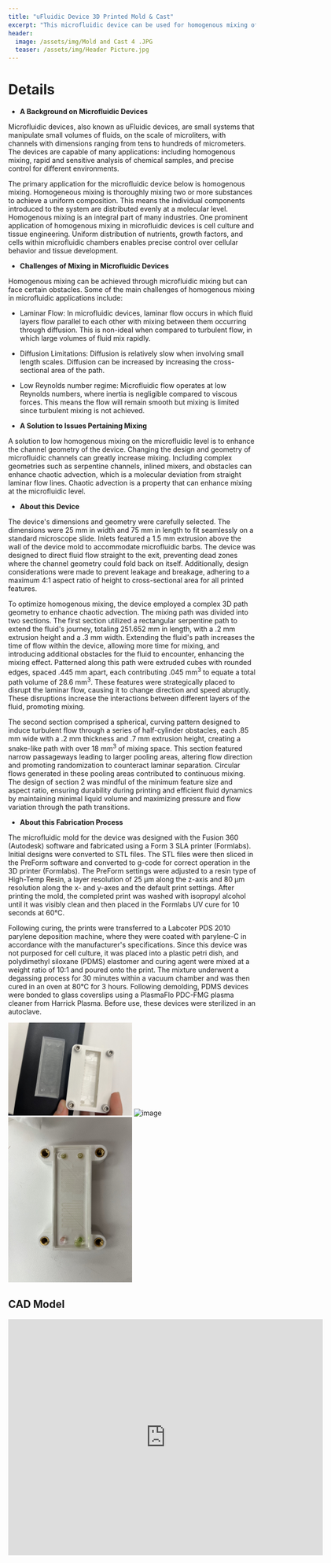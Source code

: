 ```yaml
---
title: "uFluidic Device 3D Printed Mold & Cast"
excerpt: "This microfluidic device can be used for homogenous mixing of two fluids on a scale of microliters."
header:
  image: /assets/img/Mold and Cast 4 .JPG
  teaser: /assets/img/Header Picture.jpg
---
```


# Details

* **A Background on Microfluidic Devices** 

Microfluidic devices, also known as uFluidic devices, are small systems that manipulate small volumes of fluids, on the scale of microliters, with channels with dimensions ranging from tens to hundreds of micrometers. The devices are capable of many applications: including homogenous mixing, rapid and sensitive analysis of chemical samples, and precise control for different environments.

The primary application for the microfluidic device below is homogenous mixing. Homogeneous mixing is thoroughly mixing two or more substances to achieve a uniform composition. This means the individual components introduced to the system are distributed evenly at a molecular level. Homogenous mixing is an integral part of many industries. One prominent application of homogenous mixing in microfluidic devices is cell culture and tissue engineering. Uniform distribution of nutrients, growth factors, and cells within microfluidic chambers enables precise control over cellular behavior and tissue development.


* **Challenges of Mixing in Microfluidic Devices** 

Homogenous mixing can be achieved through microfluidic mixing but can face certain obstacles. Some of the main challenges of homogenous mixing in microfluidic applications include: 
* Laminar Flow: In microfluidic devices, laminar flow occurs in which fluid layers flow parallel to each other with mixing between them occurring through diffusion. This is non-ideal when compared to turbulent flow, in which large volumes of fluid mix rapidly. 
* Diffusion Limitations: Diffusion is relatively slow when involving small length scales. Diffusion can be increased by increasing the cross-sectional area of the path.
* Low Reynolds number regime: Microfluidic flow operates at low Reynolds numbers, where inertia is negligible compared to viscous forces. This means the flow will remain smooth but mixing is limited since turbulent mixing is not achieved. 

* **A Solution to Issues Pertaining Mixing** 

A solution to low homogenous mixing on the microfluidic level is to enhance the channel geometry of the device. Changing the design and geometry of microfluidic channels can greatly increase mixing. Including complex geometries such as serpentine channels, inlined mixers, and obstacles can enhance chaotic advection, which is a molecular deviation from straight laminar flow lines. Chaotic advection is a property that can enhance mixing at the microfluidic level.

* **About this Device**

The device's dimensions and geometry were carefully selected. The dimensions were 25 mm in width and 75 mm in length to fit seamlessly on a standard microscope slide. Inlets featured a 1.5 mm extrusion above the wall of the device mold to accommodate microfluidic barbs. The device was designed to direct fluid flow straight to the exit, preventing dead zones where the channel geometry could fold back on itself.
Additionally, design considerations were made to prevent leakage and breakage, adhering to a maximum 4:1 aspect ratio of height to cross-sectional area for all printed features. 

To optimize homogenous mixing, the device employed a complex 3D path geometry to enhance chaotic advection. The mixing path was divided into two sections. The first section utilized a rectangular serpentine path to extend the fluid's journey, totaling 251.652 mm in length, with a .2 mm extrusion height and a .3 mm width. Extending the fluid's path increases the time of flow within the device, allowing more time for mixing, and introducing additional  obstacles for the fluid to encounter, enhancing the mixing effect. Patterned along this path were extruded cubes with rounded edges, spaced .445 mm apart, each contributing .045 mm<sup>3</sup> to equate a total path volume of 28.6 mm<sup>3</sup>. These features were strategically placed to disrupt the laminar flow, causing it to change direction and speed abruptly. These disruptions increase the interactions between different layers of the fluid, promoting mixing. 

The second section comprised a spherical, curving pattern designed to induce turbulent flow through a series of half-cylinder obstacles, each .85 mm wide with a .2 mm thickness and .7 mm extrusion height, creating a snake-like path with over 18 mm<sup>3</sup> of mixing space. This section featured narrow passageways leading to larger pooling areas, altering flow direction and promoting randomization to counteract laminar separation. Circular flows generated in these pooling areas contributed to continuous mixing. The design of section 2 was mindful of the minimum feature size and aspect ratio, ensuring durability during printing and efficient fluid dynamics by maintaining minimal liquid volume and maximizing pressure and flow variation through the path transitions.

* **About this Fabrication Process**

The microfluidic mold for the device was designed with the Fusion 360 (Autodesk) software and fabricated using a Form 3 SLA printer (Formlabs). Initial designs were converted to STL files. The STL files were then sliced in the PreForm software and converted to g-code for correct operation in the 3D printer (Formlabs). The PreForm settings were adjusted to a resin type of High-Temp Resin, a layer resolution of 25 µm along the z-axis and 80 µm resolution along the x- and y-axes and the default print settings. After printing the mold, the completed print was washed with isopropyl alcohol until it was visibly clean and then placed in the Formlabs UV cure for 10 seconds at 60°C.

Following curing, the prints were transferred to a Labcoter PDS 2010 parylene deposition machine, where they were coated with parylene-C in accordance with the manufacturer's specifications. Since this device was not purposed for cell culture, it was placed into a plastic petri dish, and polydimethyl siloxane (PDMS) elastomer and curing agent were mixed at a weight ratio of 10:1 and poured onto the print. The mixture underwent a degassing process for 30 minutes within a vacuum chamber and was then cured in an oven at 80°C for 3 hours. Following demolding, PDMS devices were bonded to glass coverslips using a PlasmaFlo PDC-FMG plasma cleaner from Harrick Plasma. Before use, these devices were sterilized in an autoclave.

<img src="https://github.com/CatherineKnox/CatherineKnox.github.io/blob/main/assets/img/Mold%20and%20Cast.jpg?raw=true" alt="image" width="50%" height="auto">

<img src="https://github.com/CatherineKnox/CatherineKnox.github.io/blob/main/assets/img/Just%20Mold.jpg?raw=true" alt="image" width="50%" height="auto">

<img src="https://github.com/CatherineKnox/CatherineKnox.github.io/blob/main/assets/img/Assembled%20Device.jpg?raw=true" alt="image" width="50%" height="auto">


## CAD Model 
<iframe src="https://vanderbilt643.autodesk360.com/shares/public/SH512d4QTec90decfa6e12cd8210f025b9b8?mode=embed" width="640" height="480" allowfullscreen="true" webkitallowfullscreen="true" mozallowfullscreen="true"  frameborder="0"></iframe>


